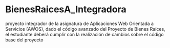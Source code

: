# BienesRaicesA_Integradora
proyecto integrador de la asignatura de Aplicaciones Web Orientada a Servicios (AWOS), dado el código avanzado del Proyecto de Bienes Raíces, el estudiante deberá cumplir con la realización de cambios sobre el código base del proyecto
